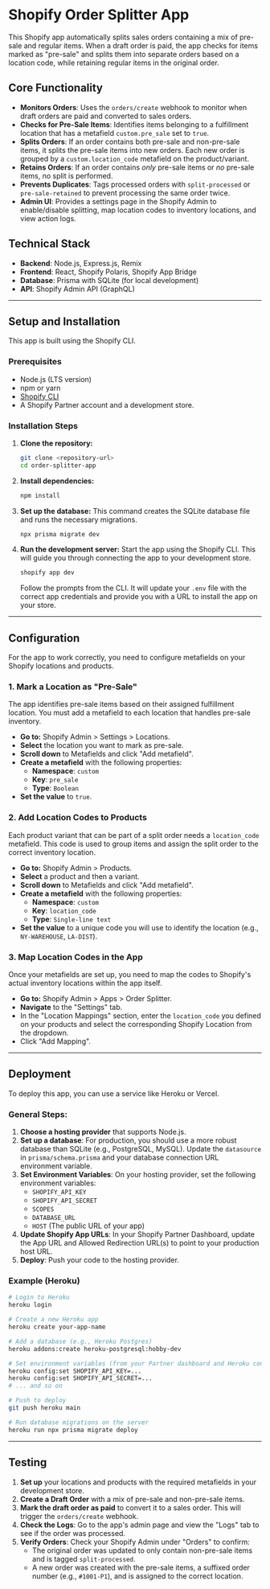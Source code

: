 # Shopify Order Splitter App

This Shopify app automatically splits sales orders containing a mix of pre-sale and regular items. When a draft order is paid, the app checks for items marked as "pre-sale" and splits them into separate orders based on a location code, while retaining regular items in the original order.

## Core Functionality

- **Monitors Orders**: Uses the `orders/create` webhook to monitor when draft orders are paid and converted to sales orders.
- **Checks for Pre-Sale Items**: Identifies items belonging to a fulfillment location that has a metafield `custom.pre_sale` set to `true`.
- **Splits Orders**: If an order contains both pre-sale and non-pre-sale items, it splits the pre-sale items into new orders. Each new order is grouped by a `custom.location_code` metafield on the product/variant.
- **Retains Orders**: If an order contains *only* pre-sale items or *no* pre-sale items, no split is performed.
- **Prevents Duplicates**: Tags processed orders with `split-processed` or `pre-sale-retained` to prevent processing the same order twice.
- **Admin UI**: Provides a settings page in the Shopify Admin to enable/disable splitting, map location codes to inventory locations, and view action logs.

## Technical Stack

- **Backend**: Node.js, Express.js, Remix
- **Frontend**: React, Shopify Polaris, Shopify App Bridge
- **Database**: Prisma with SQLite (for local development)
- **API**: Shopify Admin API (GraphQL)

---

## Setup and Installation

This app is built using the Shopify CLI.

### Prerequisites

- Node.js (LTS version)
- npm or yarn
- [Shopify CLI](https://shopify.dev/docs/apps/tools/cli)
- A Shopify Partner account and a development store.

### Installation Steps

1.  **Clone the repository:**
    ```bash
    git clone <repository-url>
    cd order-splitter-app
    ```

2.  **Install dependencies:**
    ```bash
    npm install
    ```

3.  **Set up the database:**
    This command creates the SQLite database file and runs the necessary migrations.
    ```bash
    npx prisma migrate dev
    ```

4.  **Run the development server:**
    Start the app using the Shopify CLI. This will guide you through connecting the app to your development store.
    ```bash
    shopify app dev
    ```

    Follow the prompts from the CLI. It will update your `.env` file with the correct app credentials and provide you with a URL to install the app on your store.

---

## Configuration

For the app to work correctly, you need to configure metafields on your Shopify locations and products.

### 1. Mark a Location as "Pre-Sale"

The app identifies pre-sale items based on their assigned fulfillment location. You must add a metafield to each location that handles pre-sale inventory.

- **Go to:** Shopify Admin > Settings > Locations.
- **Select** the location you want to mark as pre-sale.
- **Scroll down** to Metafields and click "Add metafield".
- **Create a metafield** with the following properties:
    - **Namespace**: `custom`
    - **Key**: `pre_sale`
    - **Type**: `Boolean`
- **Set the value** to `true`.

### 2. Add Location Codes to Products

Each product variant that can be part of a split order needs a `location_code` metafield. This code is used to group items and assign the split order to the correct inventory location.

- **Go to:** Shopify Admin > Products.
- **Select** a product and then a variant.
- **Scroll down** to Metafields and click "Add metafield".
- **Create a metafield** with the following properties:
    - **Namespace**: `custom`
    - **Key**: `location_code`
    - **Type**: `Single-line text`
- **Set the value** to a unique code you will use to identify the location (e.g., `NY-WAREHOUSE`, `LA-DIST`).

### 3. Map Location Codes in the App

Once your metafields are set up, you need to map the codes to Shopify's actual inventory locations within the app itself.

- **Go to:** Shopify Admin > Apps > Order Splitter.
- **Navigate** to the "Settings" tab.
- In the "Location Mappings" section, enter the `location_code` you defined on your products and select the corresponding Shopify Location from the dropdown.
- Click "Add Mapping".

---

## Deployment

To deploy this app, you can use a service like Heroku or Vercel.

### General Steps:

1.  **Choose a hosting provider** that supports Node.js.
2.  **Set up a database**: For production, you should use a more robust database than SQLite (e.g., PostgreSQL, MySQL). Update the `datasource` in `prisma/schema.prisma` and your database connection URL environment variable.
3.  **Set Environment Variables**: On your hosting provider, set the following environment variables:
    - `SHOPIFY_API_KEY`
    - `SHOPIFY_API_SECRET`
    - `SCOPES`
    - `DATABASE_URL`
    - `HOST` (The public URL of your app)
4.  **Update Shopify App URLs**: In your Shopify Partner Dashboard, update the App URL and Allowed Redirection URL(s) to point to your production host URL.
5.  **Deploy**: Push your code to the hosting provider.

### Example (Heroku)

```bash
# Login to Heroku
heroku login

# Create a new Heroku app
heroku create your-app-name

# Add a database (e.g., Heroku Postgres)
heroku addons:create heroku-postgresql:hobby-dev

# Set environment variables (from your Partner dashboard and Heroku config)
heroku config:set SHOPIFY_API_KEY=...
heroku config:set SHOPIFY_API_SECRET=...
# ... and so on

# Push to deploy
git push heroku main

# Run database migrations on the server
heroku run npx prisma migrate deploy
```

---

## Testing

1.  **Set up** your locations and products with the required metafields in your development store.
2.  **Create a Draft Order** with a mix of pre-sale and non-pre-sale items.
3.  **Mark the draft order as paid** to convert it to a sales order. This will trigger the `orders/create` webhook.
4.  **Check the Logs**: Go to the app's admin page and view the "Logs" tab to see if the order was processed.
5.  **Verify Orders**: Check your Shopify Admin under "Orders" to confirm:
    - The original order was updated to only contain non-pre-sale items and is tagged `split-processed`.
    - A new order was created with the pre-sale items, a suffixed order number (e.g., `#1001-P1`), and is assigned to the correct location.